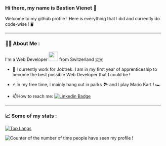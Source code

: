 ### Hi there, my name is Bastien Vienet 👋

Welcome to my github profile ! Here is everything that I did and currently do code-wise ! :desktop_computer:

---

### :man_technologist: About Me :
I'm a Web Developer <img src="https://media.giphy.com/media/WUlplcMpOCEmTGBtBW/giphy.gif" width="30"> from Switzerland :switzerland:
- :construction_worker: I currently work for Jobtrek. I am in my first year of apprenticeship to become the best possible Web Developer that I could be !

- :zap: In my free time, I mainly hang out in parks :national_park: and I play Mario Kart ! :racing_car:

- :mailbox:How to reach me: [![Linkedin Badge](https://img.shields.io/badge/-BastienVienet-blue?style=flat&logo=Linkedin&logoColor=white)](https://www.linkedin.com/in/bastien-vienet-389145203)

---

### :chart_with_upwards_trend: Some of my stats :

[![Top Langs](https://github-readme-stats.vercel.app/api/top-langs/?username=BastienVienet&layout=compact&theme=vision-friendly-dark)](https://github.com/anuraghazra/github-readme-stats)

<img src="https://komarev.com/ghpvc/?username=BastienVienet&style=flat-square&color=blue" alt="Counter of the number of time people have seen my profile !"/>
